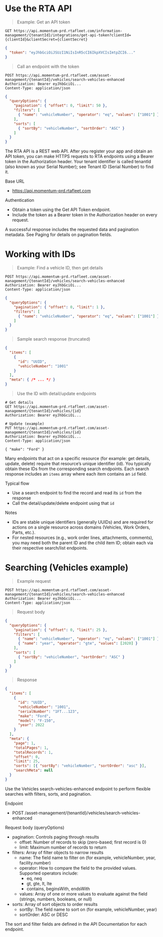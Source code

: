 # Use the RTA API
> Example: Get an API token

```http
GET https://api.momentum-prd.rtafleet.com/information-management/{tenantId}/integrations/get-api-token?clientId={clientId}&clientSecret={clientSecret}
```

```json
{
  "token": "eyJhbGciOiJSUzI1NiIsInR5cCI6IkpXVCIsImtpZCI6..."
}
```

> Call an endpoint with the token

```http
POST https://api.momentum-prd.rtafleet.com/asset-management/{tenantId}/vehicles/search-vehicles-enhanced
Authorization: Bearer eyJhbGciOi...
Content-Type: application/json
```

```json
{
  "queryOptions": {
    "pagination": { "offset": 0, "limit": 50 },
    "filters": [
      { "name": "vehicleNumber", "operator": "eq", "values": ["1001"] }
    ],
    "sorts": [
      { "sortBy": "vehicleNumber", "sortOrder": "ASC" }
    ]
  }
}
```

The RTA API is a REST web API. After you register your app and obtain an API token, you can make HTTPS requests to RTA endpoints using a Bearer token in the Authorization header. Your tenant identifier is called tenantId (also known as your Serial Number); see Tenant ID (Serial Number) to find it.

Base URL
- https://api.momentum-prd.rtafleet.com

Authentication

- Obtain a token using the Get API Token endpoint.
- Include the token as a Bearer token in the Authorization header on every request.

A successful response includes the requested data and pagination metadata. See Paging for details on pagination fields.

# Working with IDs
> Example: Find a vehicle ID, then get details

```http
POST https://api.momentum-prd.rtafleet.com/asset-management/{tenantId}/vehicles/search-vehicles-enhanced
Authorization: Bearer eyJhbGciOi...
Content-Type: application/json
```

```json
{
  "queryOptions": {
    "pagination": { "offset": 0, "limit": 1 },
    "filters": [
      { "name": "vehicleNumber", "operator": "eq", "values": ["1001"] }
    ]
  }
}
```

> Sample search response (truncated)

```json
{
  "items": [
    {
      "id": "UUID",
      "vehicleNumber": "1001"
    }
  ],
  "meta": { /* ... */ }
}
```

> Use the ID with detail/update endpoints

```http
# Get details
GET https://api.momentum-prd.rtafleet.com/asset-management/{tenantId}/vehicles/{id}
Authorization: Bearer eyJhbGciOi...

# Update (example)
PUT https://api.momentum-prd.rtafleet.com/asset-management/{tenantId}/vehicles/{id}
Authorization: Bearer eyJhbGciOi...
Content-Type: application/json

{ "make": "Ford" }
```

Many endpoints that act on a specific resource (for example: get details, update, delete) require that resource’s unique identifier (id). You typically obtain these IDs from the corresponding search endpoints. Each search response includes an `items` array where each item contains an `id` field.

Typical flow
- Use a search endpoint to find the record and read its `id` from the response
- Call the detail/update/delete endpoint using that `id`



Notes
- IDs are stable unique identifiers (generally UUIDs) and are required for actions on a single resource across domains (Vehicles, Work Orders, Parts, etc.).
- For nested resources (e.g., work order lines, attachments, comments), you may need both the parent ID and the child item ID; obtain each via their respective search/list endpoints.

# Searching (Vehicles example)
> Example request

```http
POST https://api.momentum-prd.rtafleet.com/asset-management/{tenantId}/vehicles/search-vehicles-enhanced
Authorization: Bearer eyJhbGciOi...
Content-Type: application/json
```

> Request body

```json
{
  "queryOptions": {
    "pagination": { "offset": 0, "limit": 25 },
    "filters": [
      { "name": "vehicleNumber", "operator": "eq", "values": ["1001"] },
      { "name": "year", "operator": "gte", "values": [2020] }
    ],
    "sorts": [
      { "sortBy": "vehicleNumber", "sortOrder": "ASC" }
    ]
  }
}
```

> Response

```json
{
  "items": [
    {
      "id": "UUID",
      "vehicleNumber": "1001",
      "serialNumber": "1FT...123",
      "make": "Ford",
      "model": "F-150",
      "year": 2022
    }
  ],
  "meta": {
    "page": 1,
    "totalPages": 1,
    "totalRecords": 1,
    "offset": 0,
    "limit": 25,
    "sorts": [{ "sortBy": "vehicleNumber", "sortOrder": "asc" }],
    "searchMeta": null
  }
}
```

Use the Vehicles search-vehicles-enhanced endpoint to perform flexible searches with filters, sorts, and pagination.

Endpoint
- POST /asset-management/{tenantId}/vehicles/search-vehicles-enhanced

Request body (queryOptions)

- pagination: Controls paging through results
  - offset: Number of records to skip (zero-based; first record is 0)
  - limit: Maximum number of records to return
- filters: Array of filter objects to narrow results
  - name: The field name to filter on (for example, vehicleNumber, year, facility.number)
  - operator: How to compare the field to the provided values. Supported operators include:
      - eq, neq
      - gt, gte, lt, lte
      - contains, beginsWith, endsWith
  - values: Array of one or more values to evaluate against the field (strings, numbers, booleans, or null)
- sorts: Array of sort objects to order results
  - sortBy: The field name to sort on (for example, vehicleNumber, year)
  - sortOrder: ASC or DESC

The sort and filter fields are defined in the API Documentation for each endpoint.

